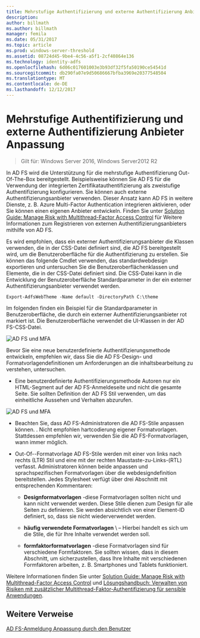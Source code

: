 ```yaml
---
title: Mehrstufige Authentifizierung und externe Authentifizierung Anbieter Anpassung
description: 
author: billmath
ms.author: billmath
manager: femila
ms.date: 05/31/2017
ms.topic: article
ms.prod: windows-server-threshold
ms.assetid: 08724d45-9be4-4c56-a5f1-2cf40864e136
ms.technology: identity-adfs
ms.openlocfilehash: 6d06c017601003e3b93df32f5fa50190ce54541d
ms.sourcegitcommit: db290fa07e9d50686667bfba3969e20377548504
ms.translationtype: MT
ms.contentlocale: de-DE
ms.lasthandoff: 12/12/2017
---
```

# <a name="multi-factor-authentication-and-external-authentication-providers-customization"></a>Mehrstufige Authentifizierung und externe Authentifizierung Anbieter Anpassung 

>Gilt für: Windows Server 2016, Windows Server2012 R2

In AD FS wird die Unterstützung für die mehrstufige Authentifizierung Out-Of\-The\-Box bereitgestellt. Beispielsweise können Sie AD FS für die Verwendung der integrierten Zertifikatauthentifizierung als zweistufige Authentifizierung konfigurieren. Sie können auch externe Authentifizierungsanbieter verwenden. Dieser Ansatz kann AD FS in weitere Dienste, z. B. Azure Multi-Factor Authentication integrieren aktivieren, oder Sie können einen eigenen Anbieter entwickeln. Finden Sie unter [Solution Guide: Manage Risk with Multithread-Factor Access Control](https://technet.microsoft.com/library/dn280937.aspx) für Weitere Informationen zum Registrieren von externen Authentifizierungsanbieters mithilfe von AD FS.  
  
Es wird empfohlen, dass ein externer Authentifizierungsanbieter die Klassen verwenden, die in der CSS-Datei definiert sind, die AD FS bereitgestellt wird, um die Benutzeroberfläche für die Authentifizierung zu erstellen. Sie können das folgende Cmdlet verwenden, das standardwebdesign exportieren und untersuchen Sie die Benutzeroberflächenklassen und Elemente, die in der CSS-Datei definiert sind. Die CSS-Datei kann in die Entwicklung der Benutzeroberfläche Standardparameter in der ein externer Authentifizierungsanbieter verwendet werden.  
  

    Export-AdfsWebTheme -Name default -DirectoryPath C:\theme  
 
  
Im folgenden finden ein Beispiel für die Standardparameter in Benutzeroberfläche, die durch ein externer Authentifizierungsanbieter rot markiert ist. Die Benutzeroberfläche verwendet die UI-Klassen in der AD FS-CSS-Datei.  
  
![AD FS und MFA](media/AD-FS-user-sign-in-customization/ADFS_Blue_Custom8.png)  
  
Bevor Sie eine neue benutzerdefinierte Authentifizierungsmethode entwickeln, empfehlen wir, dass Sie die AD FS-Design- und Formatvorlagendefinitionen um Anforderungen an die inhaltsbearbeitung zu verstehen, untersuchen.  
  
-   Eine benutzerdefinierte Authentifizierungsmethode Autoren nur ein HTML-Segment auf der AD FS-Anmeldeseite und nicht die gesamte Seite. Sie sollten Definition der AD FS Stil verwenden, um das einheitliche Aussehen und Verhalten abzurufen.  
  
![AD FS und MFA](media/AD-FS-user-sign-in-customization/ADFS_Blue_Custom9.png)  
  
-   Beachten Sie, dass AD FS-Administratoren die AD FS-Stile anpassen können. . Nicht empfohlen hartcodierung eigener Formatvorlagen. Stattdessen empfehlen wir, verwenden Sie die AD FS-Formatvorlagen, wann immer möglich.  
  
-   Out-Of\--Formatvorlage AD FS-Stile werden mit einer von links nach rechts \(LTR\) Stil und eine mit der rechten Maustaste-zu-Links-\(RTL\) verfasst. Administratoren können beide anpassen und sprachspezifischen Formatvorlagen über die webdesigndefinition bereitstellen. Jedes Stylesheet verfügt über drei Abschnitt mit entsprechenden Kommentaren:  
  
    -   **Designformatvorlagen** \-diese Formatvorlagen sollten nicht und kann nicht verwendet werden. Diese Stile dienen zum Design für alle Seiten zu definieren. Sie werden absichtlich von einer Element-ID definiert, so, dass sie nicht wiederverwendet werden.  
  
    -   **häufig verwendete Formatvorlagen** \ – Hierbei handelt es sich um die Stile, die für Ihre Inhalte verwendet werden soll.  
  
    -   **formfaktorformatvorlagen** \-diese Formatvorlagen sind für verschiedene Formfaktoren. Sie sollten wissen, dass in diesem Abschnitt, um sicherzustellen, dass Ihre Inhalte mit verschiedenen Formfaktoren arbeiten, z. B. Smartphones und Tablets funktioniert.  
  
Weitere Informationen finden Sie unter [Solution Guide: Manage Risk with Multithread-Factor Access Control](https://technet.microsoft.com/library/dn280937.aspx) und [Lösungshandbuch: Verwalten von Risiken mit zusätzlicher Multithread-Faktor-Authentifizierung für sensible Anwendungen](https://tnstage.redmond.corp.microsoft.com/library/dn280949.aspx).  

## <a name="additional-references"></a>Weitere Verweise 
[AD FS-Anmeldung Anpassung durch den Benutzer](AD-FS-user-sign-in-customization.md) 
